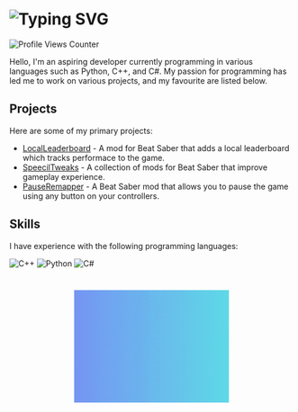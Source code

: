 # ![Typing SVG](https://readme-typing-svg.demolab.com?font=Fira+Code&weight=600&size=50&pause=1000&vCenter=true&width=675&height=65&lines=Hey+there%2C+im+Speecil!;Also+known+as+Riley)

<img src="https://komarev.com/ghpvc/?username=speecil" alt="Profile Views Counter">

Hello, I'm an aspiring developer currently programming in various languages such as Python, C++, and C#. My passion for programming has led me to work on various projects, and my favourite are listed below.

## Projects

Here are some of my primary projects:

- [LocalLeaderboard](https://github.com/speecil/LocalLeaderboard-PC) - A mod for Beat Saber that adds a local leaderboard which tracks performace to the game.
- [SpeecilTweaks](https://github.com/speecil/SpeecilTweaks-BSML) - A collection of mods for Beat Saber that improve gameplay experience.
- [PauseRemapper](https://github.com/speecil/PauseRemapper) - A Beat Saber mod that allows you to pause the game using any button on your controllers.

## Skills

I have experience with the following programming languages:

<p align="left">
  <img src="https://cdn.jsdelivr.net/gh/devicons/devicon/icons/cplusplus/cplusplus-line.svg" alt="C++" width="50px" height="50px" />
  <img src="https://cdn.jsdelivr.net/gh/devicons/devicon/icons/python/python-plain.svg" alt="Python" width="50px" height="50px" />
  <img src="https://cdn.jsdelivr.net/gh/devicons/devicon/icons/csharp/csharp-line.svg" alt="C#" width="50px" height="50px" />
</p>

#
<p align="center">
  <img src="https://raw.githubusercontent.com/speecil/speecil/main/speecilcropped.gif" alt="Speecil" width="275px" height="200px" />
</p>
